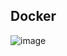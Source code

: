 ## Docker

![image](https://github.com/SushantOps/AWS_Devops_Questions_and_Answers/assets/109059766/224a2a5b-f47a-48f3-a787-07e4623c26ee)
